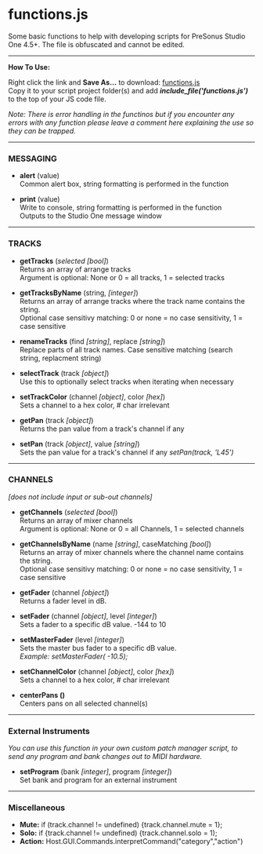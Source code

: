 # functions.js
Some basic functions to help with developing scripts for PreSonus Studio One 4.5+.  The file is obfuscated and cannot be edited. 

<HR>
    
**How To Use:**</br>

Right click the link and **Save As...** to download:
[functions.js](https://raw.githubusercontent.com/expressmix/studioone_functions/master/functions.js) </br>
Copy it to your script project folder(s) and add **_include_file('functions.js')_** to the top of your JS code file.

_Note: There is error handling in the functinos but if you encounter any errors with any function please leave a comment here explaining the use so they can be trapped._

<HR>

### MESSAGING

- **alert** (value)</br>
Common alert box, string formatting is performed in the function

- **print** (value)</br>
Write to console, string formatting is performed in the function</br>
Outputs to the Studio One message window

<HR>

### TRACKS 

- **getTracks** (_selected [bool]_)</br>
Returns an array of arrange tracks</br>
Argument is optional: None or 0 = all tracks, 1 = selected tracks

- **getTracksByName** (string, _[integer]_)</br>
Returns an array of arrange tracks where the track name contains the string. </br>
Optional case sensitivy matching: 0 or none = no case sensitivity, 1 = case sensitive 

- **renameTracks** (find _[string]_, replace _[string]_)</br>
Replace parts of all track names. Case sensitive matching (search string, replacment string)

- **selectTrack** (track _[object]_)</br>
Use this to optionally select tracks when iterating when necessary

- **setTrackColor** (channel _[object]_, color _[hex]_)</br>
Sets a channel to a hex color, # char irrelevant

- **getPan** (track _[object]_)</br>
Returns the pan value from a track's channel if any

- **setPan** (track _[object]_, value _[string]_)</br>
Sets the pan value for a track's channel if any
_setPan(track, 'L45')_

<HR>

### CHANNELS </br>
_[does not include input or sub-out channels]_

-  **getChannels** (_selected [bool]_)</br>
Returns an array of mixer channels</br>
Argument is optional: None or 0 = all Channels, 1 = selected channels

- **getChannelsByName** (name _[string]_, caseMatching _[bool]_)</br>
Returns an array of mixer channels where the channel name contains the string.</br> 
Optional case sensitivy matching: 0 or none = no case sensitivity, 1 = case sensitive 


- **getFader** (channel _[object]_)</br>
Returns a fader level in dB. 

- **setFader** (channel _[object]_, level _[integer]_)</br>
Sets a fader to a specific dB value.  -144 to 10

- **setMasterFader** (level _[integer]_)</br>
Sets the master bus fader to a specific dB value. </br>
_Example: setMasterFader( -10.5);_

- **setChannelColor** (channel _[object]_, color _[hex]_)</br>
 Sets a channel to a hex color, # char irrelevant
 
- **centerPans ()**</br>
Centers pans on all selected channel(s)

<HR>

### External Instruments 

_You can use this function in your own custom patch manager script, to send any program and bank changes out to MIDI hardware._

   - **setProgram** (bank _[integer]_, program _[integer]_)</br>
    Set bank and program for an external instrument 
    
<HR>

### Miscellaneous

- **Mute:** if (track.channel != undefined) {track.channel.mute = 1};
- **Solo:** if {track.channel != undefined) {track.channel.solo = 1);
- **Action:** Host.GUI.Commands.interpretCommand("category","action")
